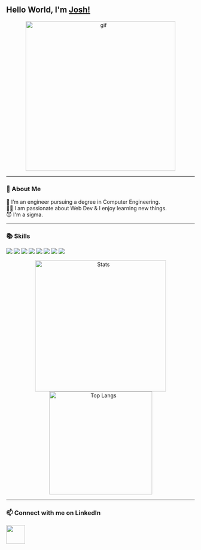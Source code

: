 ## Hello World, I'm [Josh!](https://www.linkedin.com/in/joshua-xue/)

<div align="center">
    <img src="./images/sigma_lone_wolf.gif" alt="gif" width="400px">
</div>

---

<!--
**rulbirt/rulbirt** is a ✨ _special_ ✨ repository because its `README.md` (this file) appears on your GitHub profile.

Here are some ideas to get you started:

- 🔭 I’m currently working on ...
- 🌱 I’m currently learning ...
- 👯 I’m looking to collaborate on ...
- 🤔 I’m looking for help with ...
- 💬 Ask me about ...
- 📫 How to reach me: ...
- 😄 Pronouns: ...
- ⚡ Fun fact: ...
-->

### 🚀 About Me
🌱 I’m an engineer pursuing a degree in Computer Engineering. <br/>
👨‍💻 I am passionate about Web Dev & I enjoy learning new things. <br/>
😈 I'm a sigma. <br/>

---

### 📚 Skills
<img src="https://img.shields.io/badge/Python-3776AB?style=for-the-badge&logo=python&logoColor=white">
<!-- <img src="https://img.shields.io/badge/Java-ED8B00?style=for-the-badge&logo=openjdk&logoColor=white"> -->
<img src="https://img.shields.io/badge/C-00599C?style=for-the-badge&logo=c&logoColor=white">
<img src="https://img.shields.io/badge/C%2B%2B-00599C?style=for-the-badge&logo=c%2B%2B&logoColor=white">
<img src="https://img.shields.io/badge/JavaScript-F7DF1E?style=for-the-badge&logo=JavaScript&logoColor=white">
<img src="https://img.shields.io/badge/HTML-239120?style=for-the-badge&logo=html5&logoColor=white">
<img src="https://img.shields.io/badge/CSS-239120?&style=for-the-badge&logo=css3&logoColor=white">
<img src="https://img.shields.io/badge/React-20232A?style=for-the-badge&logo=react&logoColor=61DAFB">
<!-- <img src="https://img.shields.io/badge/Tailwind_CSS-38B2AC?style=for-the-badge&logo=tailwind-css&logoColor=white"> -->
<img src="https://img.shields.io/badge/Node.js-43853D?style=for-the-badge&logo=node.js&logoColor=white">
<!-- <img src="https://img.shields.io/badge/Express.js-404D59?style=for-the-badge"> -->
<!-- <img src="https://img.shields.io/badge/Next.js-000?logo=nextdotjs&logoColor=fff&style=for-the-badge"> -->
<!-- <img src="https://img.shields.io/badge/MongoDB-4EA94B?style=for-the-badge&logo=mongodb&logoColor=white"> -->
<!-- <img src="https://img.shields.io/badge/Postman-FF6C37?style=for-the-badge&logo=postman&logoColor=white"> -->


<p align="center">
    <img src="https://github-readme-stats.vercel.app/api?username=xuej41" alt="Stats" width="350px">
    <img src="https://github-readme-stats.vercel.app/api/top-langs/?username=xuej41&layout=compact" alt="Top Langs" width="275px">
</p>

---

### 📫 Connect with me on LinkedIn
<a href="https://www.linkedin.com/in/joshua-xue/" target="_blank">
    <img width="50px" src="https://cdn.simpleicons.org/linkedin">
</a>